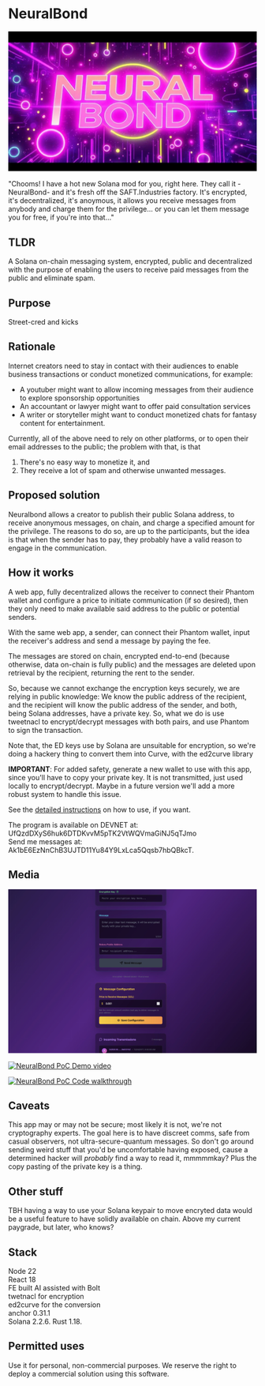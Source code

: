 # NeuralBond

![NeuralBond by SAFT.Industries](web-fe/public/title.jpg)

"Chooms! I have a hot new Solana mod for you, right here. They call it -NeuralBond- and it's fresh off the SAFT.Industries factory. It's encrypted, it's decentralized, it's anoymous, it allows you receive messages from anybody and charge them for the privilege... or you can let them message you for free, if you're into that..."

## TLDR
A Solana on-chain messaging system, encrypted, public and decentralized with the purpose of enabling the users to receive paid messages from the public and eliminate spam.

## Purpose

Street-cred and kicks

## Rationale

Internet creators need to stay in contact with their audiences to enable business transactions or conduct monetized communications, for example:

- A youtuber might want to allow incoming messages from their audience to explore sponsorship opportunities
- An accountant or lawyer might want to offer paid consultation services
- A writer or storyteller might want to conduct monetized chats for fantasy content for entertainment.

Currently, all of the above need to rely on other platforms, or to open their email addresses to the public; the problem with that, is that

1. There's no easy way to monetize it, and
2. They receive a lot of spam and otherwise unwanted messages.

## Proposed solution

Neuralbond allows a creator to publish their public Solana address, to receive anonymous messages, on chain, and charge a specified amount for the privilege. The reasons to do so, are up to the participants, but the idea is that when the sender has to pay, they probably have a valid reason to engage in the communication.

## How it works

A web app, fully decentralized allows the receiver to connect their Phantom wallet and configure a price to initiate communication (if so desired), then they only need to make available said address to the public or potential senders.

With the same web app, a sender, can connect their Phantom wallet, input the receiver's address and send a message by paying the fee.

The messages are stored on chain, encrypted end-to-end (because otherwise, data on-chain is fully public) and the messages are deleted upon retrieval by the recipient, returning the rent to the sender.

So, because we cannot exchange the encryption keys securely, we are relying in public knowledge: We know the public address of the recipient, and the recipient will know the public address of the sender, and both, being Solana addresses, have a private key. So, what we do is use tweetnacl to encrypt/decrypt messages with both pairs, and use Phantom to sign the transaction.

Note that, the ED keys use by Solana are unsuitable for encryption, so we're doing a hackery thing to convert them into Curve, with the ed2curve library

**IMPORTANT**: For added safety, generate a new wallet to use with this app, since you'll have to copy your private key. It is not transmitted, just used locally to encrypt/decrypt. Maybe in a future version we'll add a more robust system to handle this issue.

See the [detailed instructions](instructions.md) on how to use, if you want.   

The program is available on DEVNET at: UfQzdDXyS6huk6DTDKvvM5pTK2VtWQVmaGiNJ5qTJmo   
Send me messages at: Ak1bE6EzNnChB3UJTD11Yu84Y9LxLca5Qqsb7hbQBkcT.  

## Media

![NeuralBond by SAFT.Industries](web-fe/public/screenshot.jpg) 

[![NeuralBond PoC Demo video](http://img.youtube.com/vi/aTaXX-0vNBI/0.jpg)](http://www.youtube.com/watch?v=aTaXX-0vNBI "NeuralBond PoC Demo video")   

[![NeuralBond PoC Code walkthrough](http://img.youtube.com/vi/swqgKzWGsdI/0.jpg)](http://www.youtube.com/watch?v=swqgKzWGsdI "NeuralBond PoC Code walkthrough")   

## Caveats

This app may or may not be secure; most likely it is not, we're not cryptography experts. The goal here is to have discreet comms, safe from casual observers, not ultra-secure-quantum messages. So don't go around sending weird stuff that you'd be uncomfortable having exposed, cause a determined hacker will *probably* find a way to read it, mmmmmkay? Plus the copy pasting of the private key is a thing.

## Other stuff

TBH having a way to use your Solana keypair to move encryted data would be a useful feature to have solidly available on chain. Above my current paygrade, but later, who knows?

## Stack

Node 22  
React 18  
FE built AI assisted with Bolt  
twetnacl for encryption  
ed2curve for the conversion   
anchor 0.31.1   
Solana 2.2.6. 
Rust 1.18.  

## Permitted uses

Use it for personal, non-commercial purposes. We reserve the right to deploy a commercial solution using this software.



